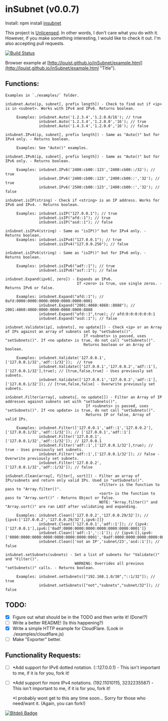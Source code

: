 inSubnet (v0.0.7)
======

Install: npm install [insubnet](https://npmjs.org/package/insubnet "Title")

This project is [Unlicensed](http://unlicense.org/ "Title").
In other words, I don't care what you do with it.
However, if you make something interesting, I would like to check it out.
I'm also accepting pull requests.

[![Build Status](https://travis-ci.org/LouisT/inSubnet.png?branch=master)](https://travis-ci.org/LouisT/inSubnet)

Browser example at [http://louist.github.io/inSubnet/example.html](http://louist.github.io/inSubnet/example.html "Title").

Functions:
------
    Examples in `./examples/` folder.

    inSubnet.Auto(ip, subnet[, prefix length]) - Check to find out if <ip> is in <subnet>. Works with IPv4 and IPv6. Returns boolean.

         Examples: inSubnet.Auto('1.2.3.4','1.2.0.0/16'); // true
                   inSubnet.Auto('1.2.3.4','1.2.0.0','16'); // true
                   inSubnet.Auto('1.4.3.4','1.2.0.0','16'); // false

    inSubnet.IPv4(ip, subnet[, prefix length]) - Same as "Auto()" but for IPv4 only. - Returns boolean.

         Examples: See "Auto()" examples.

    inSubnet.IPv6(ip, subnet[, prefix length]) - Same as "Auto()" but for IPv6 only. - Returns boolean.

         Examples: inSubnet.IPv6('2400:cb00::123','2400:cb00::/32'); // true
                   inSubnet.IPv6('2400:cb00::123','2400:cb00::','32'); // true
                   inSubnet.IPv6('2500:cb00::123','2400:cb00::','32'); // false

    inSubnet.isIP(string) - Check if <string> is an IP address. Works for IPv6 and IPv4. - Returns boolean.

         Examples: inSubnet.isIP("127.0.0.1"); // true
                   inSubnet.isIP("afd::1"); // true
                   inSubnet.isIP("asd::1"); // false
 
    inSubnet.isIPv4(string) - Same as "isIP()" but for IPv4 only. - Returns boolean.
         Examples: inSubnet.isIPv4("127.0.0.1"); // true
                   inSubnet.isIPv4("127.0.0.256"); // false

    inSubnet.isIPv6(string) - Same as "isIP()" but for IPv6 only. - Returns boolean.

         Examples: inSubnet.isIPv6("adf::1"); // true
                   inSubnet.isIPv6("asf::1"); // false

    inSubnet.Expand(ipv6[, zero]) - Expands an IPv6.
                                    If <zero> is true, use single zeros. - Returns IPv6 or false.

         Examples: inSubnet.Expand("afd::1"); // 0afd:0000:0000:0000:0000:0000:0000:0001
                   inSubnet.Expand("2001:4860:4860::8888"); // 2001:4860:4860:0000:0000:0000:0000:8888
                   inSubnet.Expand("afd::1",true); // afd:0:0:0:0:0:0:1
                   inSubnet.Expand("asd::1"); // false

    inSubnet.Validate(ip[, subnets[, no update]]) - Check <ip> or an Array of IPs against an array of subnets set by "setSubnets()".
                                       If <subnets> is passed, uses "setSubnets()". If <no update> is true, do not call "setSubnets()".
                                       Returns boolean or an Array of boolean.

         Examples: inSubnet.Validate('127.0.0.1',['127.0.0.1/32','adf::1/32']);  // true
                   inSubnet.Validate(['127.0.0.1','127.0.0.2','adf::1'],['127.0.0.1/32'],true); // [true,false,true] - Uses previously set subnets.
                   inSubnet.Validate(['127.0.0.1','127.0.0.2','adf::1'],['127.0.0.1/32']); // [true,false,false] - Overwrite previously set subnets.

    inSubnet.Filter(array[, subnets[, no update]]) - Filter an Array of IP addresses against subnets set with "setSubnets()".
                                        If <subnets> is passed, uses "setSubnets()". If <no update> is true, do not call "setSubnets()".
                                        Returns IP or false, Array of valid IPs.

         Examples: inSubnet.Filter(['127.0.0.1','adf::1','127.0.0.2'],['127.0.0.1/32','adf::1/32']); // ['127.0.0.1','adf::1']
                   inSubnet.Filter('127.0.0.1',['127.0.0.1/32','adf::1/32']); // 127.0.0.1
                   inSubnet.Filter('adf::1',['127.0.0.1/32'],true); // true - Uses previously set subnets.
                   inSubnet.Filter('adf::1',['127.0.0.1/32']); // false - Overwrite previously set subnets.
                   inSubnet.Filter('127.0.0.2',['127.0.0.1/32','adf::1/32']); // false

    inSubnet.Clean(array[, filter[, sort]]) - Filter an array of IPs/subnets and return only valid IPs. Used in "setSubnets()".
                                              <filter> is the function to pass to "Array.filter()".
                                              <sort> is the function to pass to "Array.sort()" - Returns Object or false.
                                              NOTE: "Array.filter()" and "Array.sort()" are ran LAST after validating and expanding.

         Examples: inSubnet.Clean(['127.0.0.2','127.0.0.29/32']); // {ipv4:['127.0.0.2','127.0.0.29/32'],ipv6:[]}
                   inSubnet.Clean(['127.0.0.1','adf::1']); // {ipv4:['127.0.0.1'],ipv6:['0adf:0000:0000:0000:0000:0000:0000:0001']}
                   inSubnet.Clean(['adf::1','::1']); // {ipv4:[],ipv6:['0000:0000:0000:0000:0000:0000:0000:0001','0adf:0000:0000:0000:0000:0000:0000:0001']}
                   inSubnet.Clean(['not an IP','subnet/23','asd::1']); // false

    inSubnet.setSubnets(subnets) - Set a list of subnets for "Validate()" and "Filter()".
                                   WARNING: Overrides all previous "setSubnets()" calls. - Returns boolean.

         Examples: inSubnet.setSubnets(["192.168.1.0/30","::1/32"]); // true
                   inSubnet.setSubnets(["not","subnets","subnet/32"]); // false

TODO:
------
- [x] Figure out what should be in the TODO and then write it! (Done!?)
- [ ] Write a better README! (Is this happening?)
- [x] Write a simple HTTP example for CloudFlare. (Look in ./examples/cloudflare.js)
- [ ] Make "Exporter" better.

Functionality Requests:
------
- [ ] *Add support for IPv6 dotted notation. (::127.0.0.1) - This isn't important to me, if it is for you, fork it!
- [ ] *Add support for more IPv4 notations. (192.11010115, 3232235587) - This isn't important to me, if it is for you, fork it!

    *I probably wont get to this any time soon... Sorry for those who need/want it. (Again, you can fork!)



[![Bitdeli Badge](https://d2weczhvl823v0.cloudfront.net/LouisT/insubnet/trend.png)](https://bitdeli.com/free "Bitdeli Badge")

